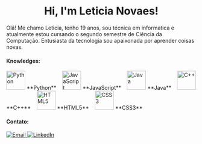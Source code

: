 <h1 align="center">Hi, I'm Leticia Novaes!</h1>

<p>Olá! Me chamo Leticia, tenho 19 anos, sou técnica em informatica e atualmente estou cursando o segundo semestre de Ciência da Computação. Entusiasta da tecnologia sou apaixonada por aprender coisas novas.</p>

<h4>Knowledges: </h4>
<p>
  <img src="https://img.icons8.com/color/48/000000/python.png" alt="Python" width="50"/> **Python** &nbsp;&nbsp;
  <img src="https://img.icons8.com/color/48/000000/javascript.png" alt="JavaScript" width="50"/> **JavaScript** &nbsp;&nbsp;
  <img src="https://img.icons8.com/color/48/000000/java-coffee-cup-logo.png" alt="Java" width="50"/> **Java** &nbsp;&nbsp;
  <img src="https://img.icons8.com/color/48/000000/c-plus-plus-logo.png" alt="C++" width="50"/> **C++** &nbsp;&nbsp;
  <img src="https://img.icons8.com/color/48/000000/html-5.png" alt="HTML5" width="50"/> **HTML5** &nbsp;&nbsp;
  <img src="https://img.icons8.com/color/48/000000/css3.png" alt="CSS3" width="50"/> **CSS3**
</p>

<h4>Contato: </h4>
<a href="mailto:leticia.n.antunes@gmail.com">
    <img src="https://img.shields.io/badge/Email-D14836?style=for-the-badge&logo=gmail&logoColor=white" alt="Email">
</a>
<a href="https://www.linkedin.com/in/seu-perfil-linkedin" target="_blank">
    <img src="https://img.shields.io/badge/LinkedIn-0077B5?style=for-the-badge&logo=linkedin&logoColor=white" alt="LinkedIn">
</a>



<!---
LeticiaNovaesAntunes/LeticiaNovaesAntunes is a ✨ special ✨ repository because its `README.md` (this file) appears on your GitHub profile.
You can click the Preview link to take a look at your changes.
--->
